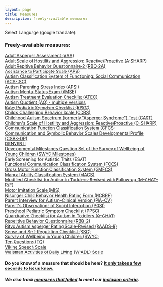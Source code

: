 ```yaml
---
layout: page
title: Measures
description: freely-available measures
---
```


Select Language (google translate):  

<div id="google_translate_element"></div><script type="text/javascript">
function googleTranslateElementInit() {
  new google.translate.TranslateElement({pageLanguage: 'en', layout: google.translate.TranslateElement.InlineLayout.SIMPLE, gaTrack: true, gaId: 'UA-64320648-1'}, 'google_translate_element');
}
</script><script type="text/javascript" src="//translate.google.com/translate_a/element.js?cb=googleTranslateElementInit"></script>  

### Freely-available measures:  
[Adult Asperger Assessment (AAA)](http://disabilitymeasures.org/aaa)  
[Adult Scale of Hostility and Aggression: Reactive/Proactive (A-SHARP)](http://disabilitymeasures.org/a-sharp)  
[Adult Repitive Behavior Questionnaire-2 (RBQ-2A)](http://disabilitymeasures.org/RBQ-2A)  
[Assistance to Participate Scale (APS)](http://disabilitymeasures.org/aps)   
[Autism Classification System of Functioning: Social Communication (ACSF:SC)](http://disabilitymeasures.org/acsf-sc)   
[Autism Parenting Stress Index (APSI)](http://disabilitymeasures.org/apsi)  
[Autism Mental Status Exam (AMSE)](http://disabilitymeasures.org/amse)  
[Autism Treatment Evaluation Checklist (ATEC)](http://disabilitymeasures.org/atec)  
[Autism Quotient (AQ) - multiple versions](http://disabilitymeasures.org/aq)  
[Baby Pediatric Symptom Checklist (BPSC)](http://disabilitymeasures.org/BPSC/)  
[Child’s Challenging Behavior Scale (CCBS)](http://disabilitymeasures.org/ccbs)   
[Childhood Autism Spectrum (formerly "Asperger Syndrome") Test (CAST)](http://disabilitymeasures.org/cast)   
[Children's Scale of Hostility and Aggression: Reactive/Proactive (C-SHARP)](http://disabilitymeasures.org/c-sharp)  
[Communication Function Classification System (CFCS)](http://disabilitymeasures.org/cfcs)  
[Communication and Symbolic Behavior Scales Developmental Profile (CSBS-DP)](http://disabilitymeasures.org/CSBS-DP)   
[DENVER II](http://disabilitymeasures.org/denverii)  
[Developmental Milestones Question Set of the Survey of Wellbeing of Young Children (SWYC Milestones)](http://disabilitymeasures.org/SWYC-Milestones)  
[Early Screening for Autistic Traits (ESAT)](http://disabilitymeasures.org/ESAT)  
[Functional Communication Classification System (FCCS)](http://disabilitymeasures.org/fccs)     
[Gross Motor Function Classification System (GMFCS)](http://disabilitymeasures.org/gmfcs)  
[Manual Ability Classification System (MACS)](http://disabilitymeasures.org/macs/)  
[Modified Checklist for Autism in Toddlers-Revised with Follow-up (M-CHAT-R/F)](http://disabilitymeasures.org/m-chat)   
[Motor Imitation Scale (MIS)](http://disabilitymeasures.org/mis)   
[Nisonger Child Behavior Health Rating Form (NCBRF)](http://disabilitymeasures.org/ncbrf)  
[Parent Interview for Autism–Clinical Version (PIA–CV)](http://disabilitymeasures.org/pia-cv)  
[Parent's Observations of Social Interaction (POSI)](http://disabilitymeasures.org/POSI/)  
[Preschool Pediatric Symptom Checklist (PPSC)](http://disabilitymeasures.org/PPSC/)    
[Quantitative Checklist for Autism in Toddlers (Q-CHAT)](http://disabilitymeasures.org/qchat)  
[Repetitive Behavior Questionnaire (RBQ-2)](http://disabilitymeasures.org/RBQ-2)  
[Ritvo Autism Asperger Rating Scale-Revised (RAADS-R)](http://disabilitymeasures.org/raads-r)  
[Sense and Self-Regulation Checklist (SSC)](http://disabilitymeasures.org/ssc)  
[Survey of Wellbeing in Young Children (SWYC)](http://disabilitymeasures.org/SWYC)  
[Ten Questions (TQ)](http://disabilitymeasures.org/tenquestions)      
[Viking Speech Scale](http://disabilitymeasures.org/viking)  
[Waisman Activities of Daily Living (W-ADL) Scale](http://disabilitymeasures.org/w-adl)

#### Do you know of a measure that should be here? [It only takes a few seconds to let us know.](http://disabilitymeasures.org/contribute)

##### We also track [measures that failed](http://disabilitymeasures.org/pages/donotqualify.html) to meet our [inclusion criteria](http://disabilitymeasures.org/criteria).

